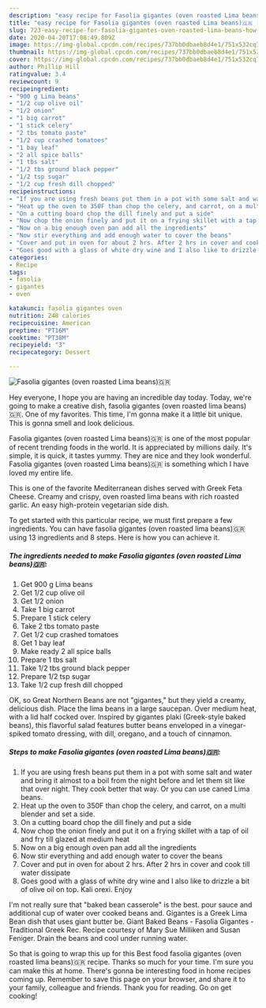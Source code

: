 ```yaml
---
description: "easy recipe for Fasolia gigantes (oven roasted Lima beans)🇬🇷 | how to make good Fasolia gigantes (oven roasted Lima beans)🇬🇷"
title: "easy recipe for Fasolia gigantes (oven roasted Lima beans)🇬🇷 | how to make good Fasolia gigantes (oven roasted Lima beans)🇬🇷"
slug: 723-easy-recipe-for-fasolia-gigantes-oven-roasted-lima-beans-how-to-make-good-fasolia-gigantes-oven-roasted-lima-beans
date: 2020-04-20T17:08:49.809Z
image: https://img-global.cpcdn.com/recipes/737bb0dbaeb8d4e1/751x532cq70/fasolia-gigantes-oven-roasted-lima-beans🇬🇷-recipe-main-photo.jpg
thumbnail: https://img-global.cpcdn.com/recipes/737bb0dbaeb8d4e1/751x532cq70/fasolia-gigantes-oven-roasted-lima-beans🇬🇷-recipe-main-photo.jpg
cover: https://img-global.cpcdn.com/recipes/737bb0dbaeb8d4e1/751x532cq70/fasolia-gigantes-oven-roasted-lima-beans🇬🇷-recipe-main-photo.jpg
author: Phillip Hill
ratingvalue: 3.4
reviewcount: 9
recipeingredient:
- "900 g Lima beans"
- "1/2 cup olive oil"
- "1/2 onion"
- "1 big carrot"
- "1 stick celery"
- "2 tbs tomato paste"
- "1/2 cup crashed tomatoes"
- "1 bay leaf"
- "2 all spice balls"
- "1 tbs salt"
- "1/2 tbs ground black pepper"
- "1/2 tsp sugar"
- "1/2 cup fresh dill chopped"
recipeinstructions:
- "If you are using fresh beans put them in a pot with some salt and water and bring it almost to a boil from the night before and let them sit like that over night. They cook better that way. Or you can use caned Lima beans."
- "Heat up the oven to 350F than chop the celery, and carrot, on a multi blender and set a side."
- "On a cutting board chop the dill finely and put a side"
- "Now chop the onion finely and put it on a frying skillet with a tap of oil and fry till glazed at medium heat"
- "Now on a big enough oven pan add all the ingredients"
- "Now stir everything and add enough water to cover the beans"
- "Cover and put in oven for about 2 hrs. After 2 hrs in cover and cook till water dissipate"
- "Goes good with a glass of white dry wine and I also like to drizzle a bit of olive oil on top. Kali orexi. Enjoy"
categories:
- Recipe
tags:
- fasolia
- gigantes
- oven

katakunci: fasolia gigantes oven 
nutrition: 248 calories
recipecuisine: American
preptime: "PT16M"
cooktime: "PT38M"
recipeyield: "3"
recipecategory: Dessert

---
```



![Fasolia gigantes (oven roasted Lima beans)🇬🇷](https://img-global.cpcdn.com/recipes/737bb0dbaeb8d4e1/751x532cq70/fasolia-gigantes-oven-roasted-lima-beans🇬🇷-recipe-main-photo.jpg)

Hey everyone, I hope you are having an incredible day today. Today, we're going to make a creative dish, fasolia gigantes (oven roasted lima beans)🇬🇷. One of my favorites. This time, I'm gonna make it a little bit unique. This is gonna smell and look delicious.

Fasolia gigantes (oven roasted Lima beans)🇬🇷 is one of the most popular of recent trending foods in the world. It is appreciated by millions daily. It's simple, it is quick, it tastes yummy. They are nice and they look wonderful. Fasolia gigantes (oven roasted Lima beans)🇬🇷 is something which I have loved my entire life.

This is one of the favorite Mediterranean dishes served with Greek Feta Cheese. Creamy and crispy, oven roasted lima beans with rich roasted garlic. An easy high-protein vegetarian side dish.


To get started with this particular recipe, we must first prepare a few ingredients. You can have fasolia gigantes (oven roasted lima beans)🇬🇷 using 13 ingredients and 8 steps. Here is how you can achieve it.

<!--inarticleads1-->

##### The ingredients needed to make Fasolia gigantes (oven roasted Lima beans)🇬🇷:

1. Get 900 g Lima beans
1. Get 1/2 cup olive oil
1. Get 1/2 onion
1. Take 1 big carrot
1. Prepare 1 stick celery
1. Take 2 tbs tomato paste
1. Get 1/2 cup crashed tomatoes
1. Get 1 bay leaf
1. Make ready 2 all spice balls
1. Prepare 1 tbs salt
1. Take 1/2 tbs ground black pepper
1. Prepare 1/2 tsp sugar
1. Take 1/2 cup fresh dill chopped


OK, so Great Northern Beans are not &#34;gigantes,&#34; but they yield a creamy, delicious dish. Place the lima beans in a large saucepan. Over medium heat, with a lid half cocked over. Inspired by gigantes plaki (Greek-style baked beans), this flavorful salad features butter beans enveloped in a vinegar-spiked tomato dressing, with dill, oregano, and a touch of cinnamon. 

<!--inarticleads2-->

##### Steps to make Fasolia gigantes (oven roasted Lima beans)🇬🇷:

1. If you are using fresh beans put them in a pot with some salt and water and bring it almost to a boil from the night before and let them sit like that over night. They cook better that way. Or you can use caned Lima beans.
1. Heat up the oven to 350F than chop the celery, and carrot, on a multi blender and set a side.
1. On a cutting board chop the dill finely and put a side
1. Now chop the onion finely and put it on a frying skillet with a tap of oil and fry till glazed at medium heat
1. Now on a big enough oven pan add all the ingredients
1. Now stir everything and add enough water to cover the beans
1. Cover and put in oven for about 2 hrs. After 2 hrs in cover and cook till water dissipate
1. Goes good with a glass of white dry wine and I also like to drizzle a bit of olive oil on top. Kali orexi. Enjoy


I&#39;m not really sure that &#34;baked bean casserole&#34; is the best. pour sauce and additional cup of water over cooked beans and. Gigantes is a Greek Lima Bean dish that uses giant butter be. Giant Baked Beans - Fasolia Gigantes - Traditional Greek Rec. Recipe courtesy of Mary Sue Milliken and Susan Feniger. Drain the beans and cool under running water. 

So that is going to wrap this up for this Best food fasolia gigantes (oven roasted lima beans)🇬🇷 recipe. Thanks so much for your time. I'm sure you can make this at home. There's gonna be interesting food in home recipes coming up. Remember to save this page on your browser, and share it to your family, colleague and friends. Thank you for reading. Go on get cooking!
